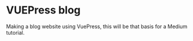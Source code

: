 # VUEPress blog
Making a blog website using VuePress, this will be that basis for a Medium tutorial.